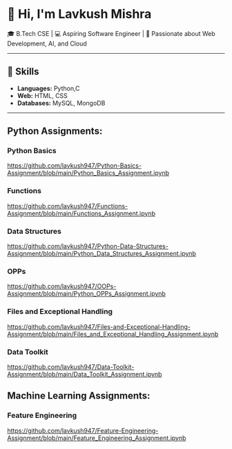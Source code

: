 # 👋 Hi, I'm Lavkush Mishra
🎓 B.Tech CSE | 💻 Aspiring Software Engineer | 🚀 Passionate about Web Development, AI, and Cloud

---

## 🔧 Skills
- **Languages:** Python,C
- **Web:** HTML, CSS
- **Databases:** MySQL, MongoDB
  
---

## Python Assignments:
### Python Basics
https://github.com/lavkush947/Python-Basics-Assignment/blob/main/Python_Basics_Assignment.ipynb

### Functions
https://github.com/lavkush947/Functions-Assignment/blob/main/Functions_Assignment.ipynb

### Data Structures
https://github.com/lavkush947/Python-Data-Structures-Assignment/blob/main/Python_Data_Structures_Assignment.ipynb

### OPPs 
https://github.com/lavkush947/OOPs-Assignment/blob/main/Python_OPPs_Assignment.ipynb

### Files and Exceptional Handling
https://github.com/lavkush947/Files-and-Exceptional-Handling-Assignment/blob/main/Files_and_Exceptional_Handling_Assignment.ipynb

### Data Toolkit
https://github.com/lavkush947/Data-Toolkit-Assignment/blob/main/Data_Toolkit_Assignment.ipynb




## Machine Learning Assignments:
### Feature Engineering
https://github.com/lavkush947/Feature-Engineering-Assignment/blob/main/Feature_Engineering_Assignment.ipynb

